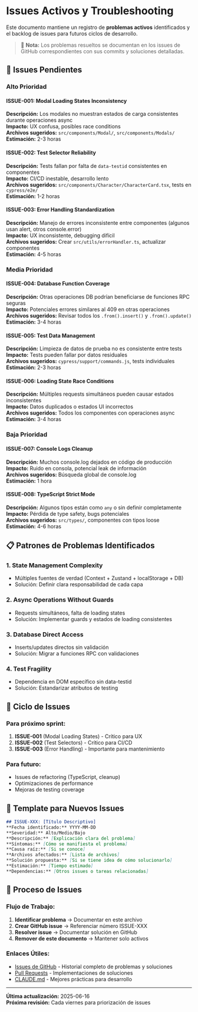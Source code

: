 # Issues Activos y Troubleshooting

Este documento mantiene un registro de **problemas activos** identificados y el backlog de issues para futuros ciclos de desarrollo.

> 📌 **Nota:** Los problemas resueltos se documentan en los issues de GitHub correspondientes con sus commits y soluciones detalladas.

## 🚨 Issues Pendientes

### Alto Prioridad

#### ISSUE-001: Modal Loading States Inconsistency
**Descripción:** Los modales no muestran estados de carga consistentes durante operaciones async  
**Impacto:** UX confusa, posibles race conditions  
**Archivos sugeridos:** `src/components/Modal/`, `src/components/Modals/`  
**Estimación:** 2-3 horas

#### ISSUE-002: Test Selector Reliability
**Descripción:** Tests fallan por falta de `data-testid` consistentes en componentes  
**Impacto:** CI/CD inestable, desarrollo lento  
**Archivos sugeridos:** `src/components/Character/CharacterCard.tsx`, tests en `cypress/e2e/`  
**Estimación:** 1-2 horas

#### ISSUE-003: Error Handling Standardization
**Descripción:** Manejo de errores inconsistente entre componentes (algunos usan alert, otros console.error)  
**Impacto:** UX inconsistente, debugging difícil  
**Archivos sugeridos:** Crear `src/utils/errorHandler.ts`, actualizar componentes  
**Estimación:** 4-5 horas

### Media Prioridad

#### ISSUE-004: Database Function Coverage
**Descripción:** Otras operaciones DB podrían beneficiarse de funciones RPC seguras  
**Impacto:** Potenciales errores similares al 409 en otras operaciones  
**Archivos sugeridos:** Revisar todos los `.from().insert()` y `.from().update()`  
**Estimación:** 3-4 horas

#### ISSUE-005: Test Data Management
**Descripción:** Limpieza de datos de prueba no es consistente entre tests  
**Impacto:** Tests pueden fallar por datos residuales  
**Archivos sugeridos:** `cypress/support/commands.js`, tests individuales  
**Estimación:** 2-3 horas

#### ISSUE-006: Loading State Race Conditions
**Descripción:** Múltiples requests simultáneos pueden causar estados inconsistentes  
**Impacto:** Datos duplicados o estados UI incorrectos  
**Archivos sugeridos:** Todos los componentes con operaciones async  
**Estimación:** 3-4 horas

### Baja Prioridad

#### ISSUE-007: Console Logs Cleanup
**Descripción:** Muchos console.log dejados en código de producción  
**Impacto:** Ruido en consola, potencial leak de información  
**Archivos sugeridos:** Búsqueda global de console.log  
**Estimación:** 1 hora

#### ISSUE-008: TypeScript Strict Mode
**Descripción:** Algunos tipos están como `any` o sin definir completamente  
**Impacto:** Pérdida de type safety, bugs potenciales  
**Archivos sugeridos:** `src/types/`, componentes con tipos loose  
**Estimación:** 4-6 horas

## 📋 Patrones de Problemas Identificados

### 1. **State Management Complexity**
- Múltiples fuentes de verdad (Context + Zustand + localStorage + DB)
- Solución: Definir clara responsabilidad de cada capa

### 2. **Async Operations Without Guards**
- Requests simultáneos, falta de loading states
- Solución: Implementar guards y estados de loading consistentes

### 3. **Database Direct Access**
- Inserts/updates directos sin validación
- Solución: Migrar a funciones RPC con validaciones

### 4. **Test Fragility**
- Dependencia en DOM específico sin data-testid
- Solución: Estandarizar atributos de testing

## 🔄 Ciclo de Issues

### Para próximo sprint:
1. **ISSUE-001** (Modal Loading States) - Crítico para UX
2. **ISSUE-002** (Test Selectors) - Crítico para CI/CD
3. **ISSUE-003** (Error Handling) - Importante para mantenimiento

### Para futuro:
- Issues de refactoring (TypeScript, cleanup)
- Optimizaciones de performance
- Mejoras de testing coverage

## 📝 Template para Nuevos Issues

```markdown
## ISSUE-XXX: [Título Descriptivo]
**Fecha identificado:** YYYY-MM-DD
**Severidad:** Alto/Medio/Bajo
**Descripción:** [Explicación clara del problema]
**Síntomas:** [Cómo se manifiesta el problema]
**Causa raíz:** [Si se conoce]
**Archivos afectados:** [Lista de archivos]
**Solución propuesta:** [Si se tiene idea de cómo solucionarlo]
**Estimación:** [Tiempo estimado]
**Dependencias:** [Otros issues o tareas relacionadas]
```

## 🔄 Proceso de Issues

### Flujo de Trabajo:
1. **Identificar problema** → Documentar en este archivo
2. **Crear GitHub issue** → Referenciar número ISSUE-XXX
3. **Resolver issue** → Documentar solución en GitHub
4. **Remover de este documento** → Mantener solo activos

### Enlaces Útiles:
- [Issues de GitHub](../../issues) - Historial completo de problemas y soluciones
- [Pull Requests](../../pulls) - Implementaciones de soluciones
- [CLAUDE.md](../CLAUDE.md) - Mejores prácticas para desarrollo

---

**Última actualización:** 2025-06-16  
**Próxima revisión:** Cada viernes para priorización de issues